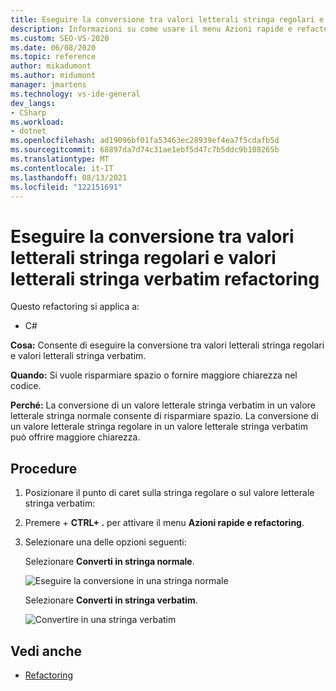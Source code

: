 ```yaml
---
title: Eseguire la conversione tra valori letterali stringa regolari e verbatim
description: Informazioni su come usare il menu Azioni rapide e refactoring per eseguire la conversione tra valori letterali stringa regolari e verbatim.
ms.custom: SEO-VS-2020
ms.date: 06/08/2020
ms.topic: reference
author: mikadumont
ms.author: midumont
manager: jmartens
ms.technology: vs-ide-general
dev_langs:
- CSharp
ms.workload:
- dotnet
ms.openlocfilehash: ad19096bf01fa53463ec28939ef4ea7f5cdafb5d
ms.sourcegitcommit: 68897da7d74c31ae1ebf5d47c7b5ddc9b108265b
ms.translationtype: MT
ms.contentlocale: it-IT
ms.lasthandoff: 08/13/2021
ms.locfileid: "122151691"
---
```

# <a name="convert-between-regular-string-and-verbatim-string-literals-refactoring"></a>Eseguire la conversione tra valori letterali stringa regolari e valori letterali stringa verbatim refactoring

Questo refactoring si applica a:

- C#

**Cosa:** Consente di eseguire la conversione tra valori letterali stringa regolari e valori letterali stringa verbatim.

**Quando:** Si vuole risparmiare spazio o fornire maggiore chiarezza nel codice.

**Perché:** La conversione di un valore letterale stringa verbatim in un valore letterale stringa normale consente di risparmiare spazio. La conversione di un valore letterale stringa regolare in un valore letterale stringa verbatim può offrire maggiore chiarezza.

## <a name="how-to"></a>Procedure

1. Posizionare il punto di caret sulla stringa regolare o sul valore letterale stringa verbatim:

2. Premere  + **CTRL+ .** per attivare il menu **Azioni rapide e refactoring**.

3. Selezionare una delle opzioni seguenti:

    Selezionare **Converti in stringa normale**.

    ![Eseguire la conversione in una stringa normale](media/convert-to-regular-string.png)

    Selezionare **Converti in stringa verbatim**.

    ![Convertire in una stringa verbatim](media/convert-to-verbatim-string.png)

## <a name="see-also"></a>Vedi anche

- [Refactoring](../refactoring-in-visual-studio.md)